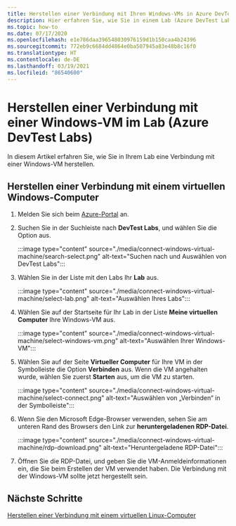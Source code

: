 ```yaml
---
title: Herstellen einer Verbindung mit Ihren Windows-VMs in Azure DevTest Labs
description: Hier erfahren Sie, wie Sie in einem Lab (Azure DevTest Labs) eine Verbindung mit Ihrer Windows-VM herstellen.
ms.topic: how-to
ms.date: 07/17/2020
ms.openlocfilehash: e1e786daa396548030976159d1b150caa4b24396
ms.sourcegitcommit: 772eb9c6684dd4864e0ba507945a83e48b8c16f0
ms.translationtype: HT
ms.contentlocale: de-DE
ms.lasthandoff: 03/19/2021
ms.locfileid: "86540600"
---
```

# <a name="connect-to-a-windows-vm-in-your-lab-azure-devtest-labs"></a>Herstellen einer Verbindung mit einer Windows-VM im Lab (Azure DevTest Labs)
In diesem Artikel erfahren Sie, wie Sie in Ihrem Lab eine Verbindung mit einer Windows-VM herstellen. 

## <a name="connect-to-a-windows-vm"></a>Herstellen einer Verbindung mit einem virtuellen Windows-Computer
1. Melden Sie sich beim [Azure-Portal](https://portal.azure.com) an.
1. Suchen Sie in der Suchleiste nach **DevTest Labs**, und wählen Sie die Option aus. 

    :::image type="content" source="./media/connect-windows-virtual-machine/search-select.png" alt-text="Suchen nach und Auswählen von DevTest Labs":::    
1. Wählen Sie in der Liste mit den Labs Ihr **Lab** aus.

    :::image type="content" source="./media/connect-windows-virtual-machine/select-lab.png" alt-text="Auswählen Ihres Labs":::            
1. Wählen Sie auf der Startseite für Ihr Lab in der Liste **Meine virtuellen Computer** Ihre Windows-VM aus. 

    :::image type="content" source="./media/connect-windows-virtual-machine/select-windows-vm.png" alt-text="Auswählen Ihrer Windows-VM":::                
1. Wählen Sie auf der Seite **Virtueller Computer** für Ihre VM in der Symbolleiste die Option **Verbinden** aus. Wenn die VM angehalten wurde, wählen Sie zuerst **Starten** aus, um die VM zu starten.

    :::image type="content" source="./media/connect-windows-virtual-machine/select-connect.png" alt-text="Auswählen von „Verbinden“ in der Symbolleiste":::                    
1. Wenn Sie den Microsoft Edge-Browser verwenden, sehen Sie am unteren Rand des Browsers den Link zur **heruntergeladenen RDP-Datei**. 

    :::image type="content" source="./media/connect-windows-virtual-machine/rdp-download.png" alt-text="Heruntergeladene RDP-Datei":::                        
1. Öffnen Sie die RDP-Datei, und geben Sie die VM-Anmeldeinformationen ein, die Sie beim Erstellen der VM verwendet haben. Die Verbindung mit der Windows-VM sollte jetzt hergestellt sein. 

## <a name="next-steps"></a>Nächste Schritte
[Herstellen einer Verbindung mit einem virtuellen Linux-Computer](connect-linux-virtual-machine.md)
